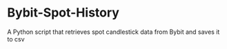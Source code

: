 # Bybit-Spot-History
A Python script that retrieves spot candlestick data from Bybit and saves it to csv
